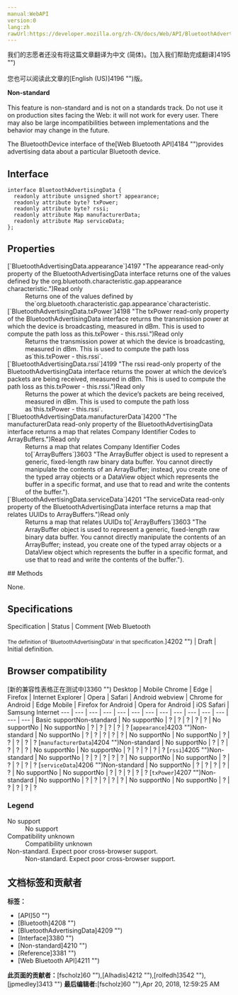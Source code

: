 ```yaml
---
manual:WebAPI
version:0
lang:zh
rawUrl:https://developer.mozilla.org/zh-CN/docs/Web/API/BluetoothAdvertisingData
---
```




<bdi>我们的志愿者还没有将这篇文章翻译为<bdi>中文 (简体)</bdi>。[加入我们帮助完成翻译]4195 "")<br></br>您也可以阅读此文章的[English (US)]4196 "")版。</bdi>






**Non-standard**<br></br>This feature is non-standard and is not on a standards track. Do not use it on production sites facing the Web: it will not work for every user. There may also be large incompatibilities between implementations and the behavior may change in the future.




The BluetoothDevice interface of the[Web Bluetooth API]4184 "")provides advertising data about a particular Bluetooth device.


## Interface<a name="Interface"></a>

```
interface BluetoothAdvertisingData {
  readonly attribute unsigned short? appearance;
  readonly attribute byte? txPower;
  readonly attribute byte? rssi;
  readonly attribute Map manufacturerData;
  readonly attribute Map serviceData;
};
```

## Properties<a name="Properties"></a>
<dl><dt>[`BluetoothAdvertisingData.appearance`]4197 "The appearance read-only property of the BluetoothAdvertisingData interface returns one of the values defined by the org.bluetooth.characteristic.gap.appearance characteristic.")Read only</dt><dd>Returns one of the values defined by the`org.bluetooth.characteristic.gap.appearance`characteristic.</dd><dt>[`BluetoothAdvertisingData.txPower`]4198 "The txPower read-only property of the BluetoothAdvertisingData interface returns the transmission power at which the device is broadcasting, measured in dBm. This is used to compute the path loss as this.txPower - this.rssi.")Read only</dt><dd>Returns the transmission power at which the device is broadcasting, measured in dBm. This is used to compute the path loss as`this.txPower - this.rssi`.</dd><dt>[`BluetoothAdvertisingData.rssi`]4199 "The rssi read-only property of the BluetoothAdvertisingData interface returns the power at which the device’s packets are being received, measured in dBm. This is used to compute the path loss as this.txPower - this.rssi.")Read only</dt><dd>Returns the power at which the device’s packets are being received, measured in dBm. This is used to compute the path loss as`this.txPower - this.rssi`.</dd><dt>[`BluetoothAdvertisingData.manufacturerData`]4200 "The manufacturerData read-only property of the BluetoothAdvertisingData interface returns a map that relates Company Identifier Codes to ArrayBuffers.")Read only</dt><dd>Returns a map that relates Company Identifier Codes to[`ArrayBuffers`]3603 "The ArrayBuffer object is used to represent a generic, fixed-length raw binary data buffer. You cannot directly manipulate the contents of an ArrayBuffer; instead, you create one of the typed array objects or a DataView object which represents the buffer in a specific format, and use that to read and write the contents of the buffer.").</dd><dt>[`BluetoothAdvertisingData.serviceData`]4201 "The serviceData read-only property of the BluetoothAdvertisingData interface returns a map that relates UUIDs to ArrayBuffers.")Read only</dt><dd>Returns a map that relates UUIDs to[`ArrayBuffers`]3603 "The ArrayBuffer object is used to represent a generic, fixed-length raw binary data buffer. You cannot directly manipulate the contents of an ArrayBuffer; instead, you create one of the typed array objects or a DataView object which represents the buffer in a specific format, and use that to read and write the contents of the buffer.").</dd></dl>
## Methods<a name="Methods"></a>


None.


## Specifications<a name="Specifications"></a>
Specification | Status | Comment 
[Web Bluetooth<br></br><small>The definition of &#39;BluetoothAdvertisingData&#39; in that specification.</small>]4202 "") | Draft | Initial definition. 


## Browser compatibility<a name="Browser_compatibility"></a>
[新的兼容性表格正在测试中<i></i>]3360 "")
<abbr>Desktop<i></i></abbr> | <abbr>Mobile<i></i></abbr> 
<abbr>Chrome<i></i></abbr> | <abbr>Edge<i></i></abbr> | <abbr>Firefox<i></i></abbr> | <abbr>Internet Explorer<i></i></abbr> | <abbr>Opera<i></i></abbr> | <abbr>Safari<i></i></abbr> | <abbr>Android webview<i></i></abbr> | <abbr>Chrome for Android<i></i></abbr> | <abbr>Edge Mobile<i></i></abbr> | <abbr>Firefox for Android<i></i></abbr> | <abbr>Opera for Android<i></i></abbr> | <abbr>iOS Safari<i></i></abbr> | <abbr>Samsung Internet<i></i></abbr> 
 ---  |  ---  |  ---  |  ---  |  ---  |  ---  |  ---  |  ---  |  ---  |  ---  |  ---  |  ---  |  ---  |  ---  | 
Basic support<abbr>Non-standard<i></i></abbr> | <abbr>No support</abbr>No | <abbr>?</abbr> | <abbr>?</abbr> | <abbr>?</abbr> | <abbr>?</abbr> | <abbr>?</abbr> | <abbr>No support</abbr>No | <abbr>No support</abbr>No | <abbr>?</abbr> | <abbr>?</abbr> | <abbr>?</abbr> | <abbr>?</abbr> | <abbr>?</abbr> 
[`appearance`]4203 "")<abbr>Non-standard<i></i></abbr> | <abbr>No support</abbr>No | <abbr>?</abbr> | <abbr>?</abbr> | <abbr>?</abbr> | <abbr>?</abbr> | <abbr>?</abbr> | <abbr>No support</abbr>No | <abbr>No support</abbr>No | <abbr>?</abbr> | <abbr>?</abbr> | <abbr>?</abbr> | <abbr>?</abbr> | <abbr>?</abbr> 
[`manufacturerData`]4204 "")<abbr>Non-standard<i></i></abbr> | <abbr>No support</abbr>No | <abbr>?</abbr> | <abbr>?</abbr> | <abbr>?</abbr> | <abbr>?</abbr> | <abbr>?</abbr> | <abbr>No support</abbr>No | <abbr>No support</abbr>No | <abbr>?</abbr> | <abbr>?</abbr> | <abbr>?</abbr> | <abbr>?</abbr> | <abbr>?</abbr> 
[`rssi`]4205 "")<abbr>Non-standard<i></i></abbr> | <abbr>No support</abbr>No | <abbr>?</abbr> | <abbr>?</abbr> | <abbr>?</abbr> | <abbr>?</abbr> | <abbr>?</abbr> | <abbr>No support</abbr>No | <abbr>No support</abbr>No | <abbr>?</abbr> | <abbr>?</abbr> | <abbr>?</abbr> | <abbr>?</abbr> | <abbr>?</abbr> 
[`serviceData`]4206 "")<abbr>Non-standard<i></i></abbr> | <abbr>No support</abbr>No | <abbr>?</abbr> | <abbr>?</abbr> | <abbr>?</abbr> | <abbr>?</abbr> | <abbr>?</abbr> | <abbr>No support</abbr>No | <abbr>No support</abbr>No | <abbr>?</abbr> | <abbr>?</abbr> | <abbr>?</abbr> | <abbr>?</abbr> | <abbr>?</abbr> 
[`txPower`]4207 "")<abbr>Non-standard<i></i></abbr> | <abbr>No support</abbr>No | <abbr>?</abbr> | <abbr>?</abbr> | <abbr>?</abbr> | <abbr>?</abbr> | <abbr>?</abbr> | <abbr>No support</abbr>No | <abbr>No support</abbr>No | <abbr>?</abbr> | <abbr>?</abbr> | <abbr>?</abbr> | <abbr>?</abbr> | <abbr>?</abbr> 


### Legend<a name="Legend"></a>
<dl><dt><abbr>No support</abbr></dt><dd>No support</dd><dt><abbr>Compatibility unknown</abbr></dt><dd>Compatibility unknown</dd><dt><abbr>Non-standard. Expect poor cross-browser support.<i></i></abbr></dt><dd>Non-standard. Expect poor cross-browser support.</dd></dl>




## 文档标签和贡献者
**标签：**
* [API]50 "")
* [Bluetooth]4208 "")
* [BluetoothAdvertisingData]4209 "")
* [Interface]3380 "")
* [Non-standard]4210 "")
* [Reference]3381 "")
* [Web Bluetooth API]4211 "")

**此页面的贡献者：**[fscholz]60 ""),[Alhadis]4212 ""),[rolfedh]3542 ""),[jpmedley]3413 "")
**最后编辑者:**[fscholz]60 ""),<time>Apr 20, 2018, 12:59:25 AM</time>


